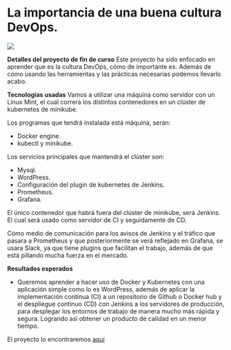 # La importancia de una buena cultura DevOps.

![](./)


**Detalles del proyecto de fin de curso**
Este proyecto ha sido enfocado en aprender que es la cultura DevOps, cómo de importante es. Además de cómo usando las herramientas y las prácticas necesarias podemos llevarlo acabo.


**Tecnologías usadas**
Vamos a utilizar una máquina como servidor con un Linux Mint, el cual correra los distintos contenedores en un clúster de kubernetes de minikube.

Los programas que tendrá instalada está máquina, serán:
* Docker engine.
* kubectl y minikube.

Los servicios principales que mantendrá el clúster son:
* Mysql.
* WordPress.
* Configuración del plugin de kubernetes de Jenkins.
* Prometheus.
* Grafana.

El único contenedor que habrá fuera del clúster de minikube, será Jenkins. El cual será usado como servidor de CI y seguidamente de CD.

Cómo medio de comunicación para los avisos de Jenkins y el tráfico que pasara a Prometheus y que posteriormente se verá reflejado en Grafana, se usara Slack, ya que tiene plugins que facilitan el trabajo, además de que está pillando mucha fuerza en el mercado.

**Resultados esperados**
* Queremos aprender a hacer uso de Docker y Kubernetes con una aplicación simple como lo es WordPress, además de aplicar la implementación continua (CI) a un repositorio de Github o Docker hub y el despliegue continuo (CD) con Jenkins a los servidores de producción, para desplegar los entornos de trabajo de manera mucho más rápida y segura. Logrando así obtener un producto de calidad en un menor tiempo.

El proyecto lo encontraremos [aquí](./Proyecto)



